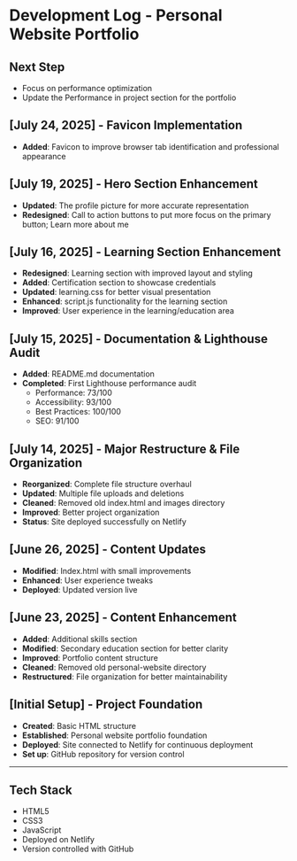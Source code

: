 # Development Log - Personal Website Portfolio

## Next Step
- Focus on performance optimization
- Update the Performance in project section for the portfolio

## [July 24, 2025] - Favicon Implementation
- **Added**: Favicon to improve browser tab identification and professional appearance

## [July 19, 2025] - Hero Section Enhancement
- **Updated**: The profile picture for more accurate representation
- **Redesigned**: Call to action buttons to put more focus on the primary button; Learn more about me

## [July 16, 2025] - Learning Section Enhancement

- **Redesigned**: Learning section with improved layout and styling
- **Added**: Certification section to showcase credentials
- **Updated**: learning.css for better visual presentation
- **Enhanced**: script.js functionality for the learning section
- **Improved**: User experience in the learning/education area

## [July 15, 2025] - Documentation & Lighthouse Audit
- **Added**: README.md documentation
- **Completed**: First Lighthouse performance audit
  - Performance: 73/100 
  - Accessibility: 93/100 
  - Best Practices: 100/100
  - SEO: 91/100 

## [July 14, 2025] - Major Restructure & File Organization
- **Reorganized**: Complete file structure overhaul
- **Updated**: Multiple file uploads and deletions
- **Cleaned**: Removed old index.html and images directory
- **Improved**: Better project organization
- **Status**: Site deployed successfully on Netlify

## [June 26, 2025] - Content Updates
- **Modified**: Index.html with small improvements
- **Enhanced**: User experience tweaks
- **Deployed**: Updated version live

## [June 23, 2025] - Content Enhancement
- **Added**: Additional skills section
- **Modified**: Secondary education section for better clarity
- **Improved**: Portfolio content structure
- **Cleaned**: Removed old personal-website directory
- **Restructured**: File organization for better maintainability

## [Initial Setup] - Project Foundation
- **Created**: Basic HTML structure
- **Established**: Personal website portfolio foundation
- **Deployed**: Site connected to Netlify for continuous deployment
- **Set up**: GitHub repository for version control

---
## Tech Stack
- HTML5
- CSS3
- JavaScript
- Deployed on Netlify
- Version controlled with GitHub

